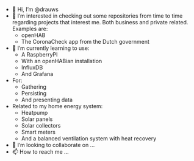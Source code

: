 - 👋 Hi, I’m @drauws
- 👀 I’m interested in checking out some repositories from time to time regarding projects that interest me. Both business and private related. Examples are:
  - openHAB
  - The CoronaCheck app from the Dutch government
- 🌱 I’m currently learning to use:
  - A RaspberryPI
  - With an openHABian installation
  - InfluxDB
  - And Grafana
 - For:
    - Gathering
    - Persisting
    - And presenting data
- Related to my home energy system:
  - Heatpump
  - Solar panels
  - Solar collectors
  - Smart meters
  - And a balanced ventilation system with heat recovery
- 💞️ I’m looking to collaborate on ...
- 📫 How to reach me ...

<!---
drauws/drauws is a ✨ special ✨ repository because its `README.md` (this file) appears on your GitHub profile.
You can click the Preview link to take a look at your changes.
--->

